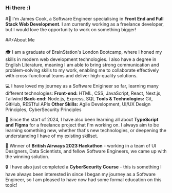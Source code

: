 ### Hi there :)

#🙋 I'm James Cook, a Software Engineer specialising in **Front End and Full Stack Web Development**. I am currently working as a freelance developer, but I would love the opportunity to work on something bigger!

##⚡About Me

🎓 I am a graduate of BrainStation's London Bootcamp, where I honed my skills in modern web development technologies. I also have a degree in English Literature, meaning I am able to bring strong communication and problem-solving skills to my work, enabling me to collaborate effectively with cross-functional teams and deliver high-quality solutions.

💻 I have loved my journey as a Software Enigineer so far, learning many different technologies:
**Front-end:** HTML, CSS, JavaScript, React, Next.js, Tailwind
**Back-end:** Node.js, Express, SQL
**Tools & Technologies:** Git, GitHub, RESTful APIs
**Other Skills:** Agile Development, UI/UX Design Principles, CyberSecurity Principles

📖 Since the start of 2024, I have also been learning all about **TypeScript and Figma** for a freelance project that I'm working on. I always aim to be learning something new, whether that's new technologies, or deepening the understanding I have of my existing skillset.

🏅 Winner of **British Airways 2023 Hackathon** - working in a team of UI Designers, Data Scientists, and fellow Software Engineers, we came up with the winning solution.

🔒 I have also just completed a **CyberSecurity Course** - this is something I have always been interested in since I began my journey as a Software Engineer, so I am pleased to have now had some formal education on this topic!

